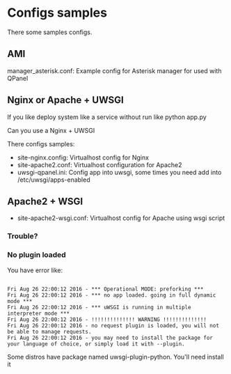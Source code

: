# Configs samples

There some samples configs.


## AMI
manager_asterisk.conf: Example config for Asterisk manager for used with QPanel


## Nginx or Apache + UWSGI

If you like deploy system like a service without run like python app.py

Can you use a Nginx + UWSGI

There configs samples:

 * site-nginx.config: Virtualhost config for Nginx
 * site-apache2.conf: Virtualhost configuration for Apache2
 * uwsgi-qpanel.ini: Config app into uwsgi, some times you need add into /etc/uwsgi/apps-enabled


## Apache2 + WSGI
 * site-apache2-wsgi.conf: Virtualhost config for Apache using wsgi script

### Trouble?

### No plugin loaded
You have  error like:

```

Fri Aug 26 22:00:12 2016 - *** Operational MODE: preforking ***
Fri Aug 26 22:00:12 2016 - *** no app loaded. going in full dynamic mode ***
Fri Aug 26 22:00:12 2016 - *** uWSGI is running in multiple interpreter mode ***
Fri Aug 26 22:00:12 2016 - !!!!!!!!!!!!!! WARNING !!!!!!!!!!!!!!
Fri Aug 26 22:00:12 2016 - no request plugin is loaded, you will not be able to manage requests.
Fri Aug 26 22:00:12 2016 - you may need to install the package for your language of choice, or simply load it with --plugin.

```

Some distros have package named uwsgi-plugin-python. You'll need install it
